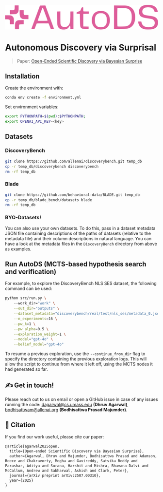 ![autods_logo.png](artifacts/autods_logo.png)
# Autonomous Discovery via Surprisal

> Paper: [Open-Ended Scientific Discovery via Bayesian Surprise](https://arxiv.org/abs/2507.00310)

## Installation

Create the environment with:

```sh
conda env create -f environment.yml
```

Set environment variables:

```sh
export PYTHONPATH=$(pwd):$PYTHONPATH;
export OPENAI_API_KEY=<key>
```

## Datasets

### DiscoveryBench

```sh
git clone https://github.com/allenai/discoverybench.git temp_db
cp -r temp_db/discoverybench discoverybench
rm -rf temp_db
```

### Blade

```sh
git clone https://github.com/behavioral-data/BLADE.git temp_db
cp -r temp_db/blade_bench/datasets blade
rm -rf temp_db
```

### BYO-Datasets!
You can also use your own datasets. To do this, pass in a dataset metadata JSON file containing descriptions of the paths of datasets (relative to the metadata file) and their column descriptions in natural language. You can have a look at the metadata files in the `DiscoveryBench` directory from above as examples.

## Run AutoDS (MCTS-based hypothesis search and verification)

For example, to explore the DiscoveryBench NLS SES dataset, the following command can be used:

```sh
python src/run.py \ 
    --work_dir="work" \
    --out_dir="outputs" \
    --dataset_metadata="discoverybench/real/test/nls_ses/metadata_0.json" \
    --n_experiments=16 \
    --pw_k=1 \
    --pw_alpha=0.5 \
    --exploration_weight=1 \
    --model="gpt-4o" \
    --belief_model="gpt-4o"
```

To resume a previous exploration, use the `--continue_from_dir` flag to specify the directory containing the previous
exploration logs. This will allow the script to continue from where it left off, using the MCTS nodes it had generated
so far.

## ✍️ Get in touch!

Please reach out to us on email or open a GitHub issue in case of any issues running the code: dagarwal@cs.umass.edu **(Dhruv Agarwal)**, bodhisattwam@allenai.org **(Bodhisattwa Prasad Majumder)**.

## 📄 Citation
If you find our work useful, please cite our paper:
```
@article{agarwal2025open,
  title={Open-ended Scientific Discovery via Bayesian Surprise},
  author={Agarwal, Dhruv and Majumder, Bodhisattwa Prasad and Adamson, Reece and Chakravorty, Megha and Gavireddy, Satvika Reddy and Parashar, Aditya and Surana, Harshit and Mishra, Bhavana Dalvi and McCallum, Andrew and Sabharwal, Ashish and Clark, Peter},
  journal={arXiv preprint arXiv:2507.00310},
  year={2025}
}
```
